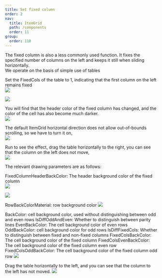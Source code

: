 ```yaml
---
title: Set fixed column
order: 2
nav:
  title: ItemGrid
  path: /components
  order: 11
group:
  order: 110
---
```



The fixed column is also a less commonly used function. It fixes the specified number of columns on the left and keeps it still when sliding horizontally.  
We operate on the basis of simple use of tables  

Set the FixedCols of the table to 1, indicating that the first column on the left remains fixed  
![](http://www.orangeui.cn/wordpress/wp-content/uploads/2020/02/word-image-58.png)

![](http://www.orangeui.cn/wordpress/wp-content/uploads/2020/02/word-image-59.png)



You will find that the header color of the fixed column has changed, and the color of the cell has also become much darker.  
![](http://www.orangeui.cn/wordpress/wp-content/uploads/2020/02/word-image-60.png)

The default ItemGrid horizontal direction does not allow out-of-bounds scrolling, so we have to turn it on,  
![](http://www.orangeui.cn/wordpress/wp-content/uploads/2020/02/word-image-61.png)


Run to see the effect, drag the table horizontally to the right, you can see that the column on the left does not move,  
![](http://www.orangeui.cn/wordpress/wp-content/uploads/2020/02/word-image-62.png)


 
 
 
The relevant drawing parameters are as follows:  

FixedColumnHeaderBackColor: The header background color of the fixed column  
![](http://www.orangeui.cn/wordpress/wp-content/uploads/2020/02/word-image-63.png)

![](http://www.orangeui.cn/wordpress/wp-content/uploads/2020/02/word-image-64.png)






RowBackColorMaterial: row background color
![](http://www.orangeui.cn/wordpress/wp-content/uploads/2020/02/word-image-65.png)




BackColor: cell background color, used without distinguishing between odd and even rows
IsDiffOddAndEven: Whether to distinguish between parity lines
EvenBackColor: The cell background color of even rows
OddBackColor: cell background color for odd rows
IsDiffFixedCols: Whether to distinguish between fixed and non-fixed columns
FixedColsBackColor: The cell background color of the fixed column
FixedColsEvenBackColor: The cell background color of the fixed column even row
FixedColsOddBackColor: The cell background color of the fixed column odd row
![](http://www.orangeui.cn/wordpress/wp-content/uploads/2020/02/word-image-66.png)


Drag the table horizontally to the left, and you can see that the column to the left has not moved.
![](http://www.orangeui.cn/wordpress/wp-content/uploads/2020/02/word-image-67.png)


